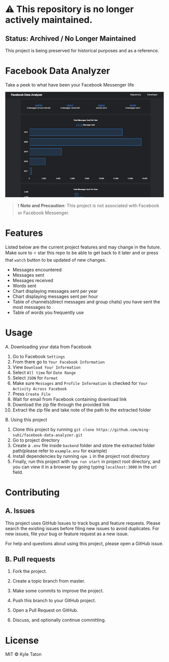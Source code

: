 # ⚠️ This repository is no longer actively maintained.
## Status: Archived / No Longer Maintained

This project is being preserved for historical purposes and as a reference.

# Facebook Data Analyzer
Take a peek to what have been your Facebook Messenger life

![Preview](https://raw.githubusercontent.com/ming-suhi/facebook-data-analyzer/83e68b549701b49cfedf32409faa1929bf47a361/assets/preview.png)

> ❗ **Note and Precaution**: This project is not associated with Facebook or Facebook Messenger.

# Features
Listed below are the current project features and may change in the future. Make sure to ⭐ star this repo to be able to get back to it later and or press that `watch` button to be updated of new changes.
- Messages encountered
- Messages sent
- Messages received
- Words sent
- Chart displaying messages sent per year
- Chart displaying messages sent per hour
- Table of channels(direct messages and group chats) you have sent the most messages to
- Table of words you frequently use

# Usage

A. Downloading your data from Facebook
1. Go to Facebook `Settings`
2. From there go to `Your Facebook Information`
3. View `Download Your Information`
4. Select `All time` for `Date Range`
5. Select `JSON` for `Format`
6. Make sure `Messages` and `Profile Information` is checked for `Your Activity Across Facebook`
7. Press `Create File`
8. Wait for email from Facebook containing download link
9. Download the zip file through the provided link
10. Extract the zip file and take note of the path to the extracted folder

B. Using this project
1. Clone this project by running `git clone https://github.com/ming-suhi/facebook-data-analyzer.git` 
2. Go to project directory
3. Create a `.env` file inside `backend` folder and store the extracted folder path(please refer to `example.env` for example)
4. Install dependencies by running `npm i` in the project root directory
5. Finally, run this project with `npm run start` in project root directory, and you can view it in a browser by going typing `localhost:3000` in the url field.

# Contributing
## A. Issues
This project uses GitHub Issues to track bugs and feature requests. Please search the existing issues before filing new issues to avoid duplicates. For new issues, file your bug or feature request as a new issue.

For help and questions about using this project, please open a GitHub issue.

## B. Pull requests

1. Fork the project.

2. Create a topic branch from master.

3. Make some commits to improve the project.

4. Push this branch to your GitHub project.

5. Open a Pull Request on GitHub.

6. Discuss, and optionally continue committing.

# License
MIT © Kyle Taton